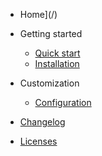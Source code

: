 * Home](/)

* Getting started

  * [Quick start](readme.md)
  * [Installation](installation.md)

* Customization
  * [Configuration](configuration.md)

* [Changelog](changelog.md)
* [Licenses](licenses.md)
